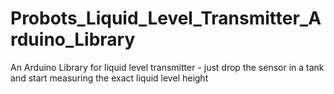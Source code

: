 # Probots_Liquid_Level_Transmitter_Arduino_Library
An Arduino Library for liquid level transmitter - just drop the sensor in a tank and start measuring the exact liquid level height
